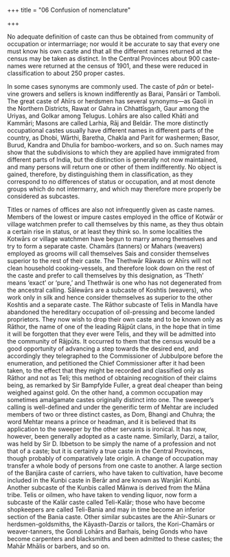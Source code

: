 +++
title = "06 Confusion of nomenclature"

+++

No adequate definition of caste can thus be obtained from community of occupation or intermarriage; nor would it be accurate to say that every one must know his own caste and that all the different names returned at the census may be taken as distinct. In the Central Provinces about 900 caste-names were returned at the census of 1901, and these were reduced in classification to about 250 proper castes. 

In some cases synonyms are commonly used. The caste of *pān* or betel-vine growers and sellers is known indifferently as Barai, Pansāri or Tamboli. The great caste of Ahīrs or herdsmen has several synonyms—as Gaoli in the Northern Districts, Rawat or Gahra in Chhattīsgarh, Gaur among the Uriyas, and Golkar among Telugus. Lohārs are also called Khāti and Kammāri; Masons are called Larhia, Rāj and Beldār. The more distinctly occupational castes usually have different names in different parts of the country, as Dhobi, Wārthi, Baretha, Chakla and Parit for washermen; Basor, Burud, Kandra and Dhulia for bamboo-workers, and so on. Such names may show that the subdivisions to which they are applied have immigrated from different parts of India, but the distinction is generally not now maintained, and many persons will return one or other of them indifferently. No object is gained, therefore, by distinguishing them in classification, as they correspond to no differences of status or occupation, and at most denote groups which do not intermarry, and which may therefore more properly be considered as subcastes. 

Titles or names of offices are also not infrequently given as caste names. Members of the lowest or impure castes employed in the office of Kotwār or village watchmen prefer to call themselves by this name, as they thus obtain a certain rise in status, or at least they think so. In some localities the Kotwārs or village watchmen have begun to marry among themselves and try to form a separate caste. Chamārs \(tanners\) or Mahars \(weavers\) employed as grooms will call themselves Sais and consider themselves superior to the rest of their caste. The Thethwār Rāwats or Ahīrs will not clean household cooking-vessels, and therefore look down on the rest of the caste and prefer to call themselves by this designation, as ‘Theth’ means ‘exact’ or ‘pure,’ and Thethwār is one who has not degenerated from the ancestral calling. Sālewārs are a subcaste of Koshtis \(weavers\), who work only in silk and hence consider themselves as superior to the other Koshtis and a separate caste. The Rāthor subcaste of Telis in Mandla have abandoned the hereditary occupation of oil-pressing and become landed proprietors. They now wish to drop their own caste and to be known only as Rāthor, the name of one of the leading Rājpūt clans, in the hope that in time it will be forgotten that they ever were Telis, and they will be admitted into the community of Rājpūts. It occurred to them that the census would be a good opportunity of advancing a step towards the desired end, and accordingly they telegraphed to the Commissioner of Jubbulpore before the enumeration, and petitioned the Chief Commissioner after it had been taken, to the effect that they might be recorded and classified only as Rāthor and not as Teli; this method of obtaining recognition of their claims being, as remarked by Sir Bampfylde Fuller, a great deal cheaper than being weighed against gold. On the other hand, a common occupation may sometimes amalgamate castes originally distinct into one. The sweeper’s calling is well-defined and under the generific term of Mehtar are included members of two or three distinct castes, as Dom, Bhangi and Chuhra; the word Mehtar means a prince or headman, and it is believed that its application to the sweeper by the other servants is ironical. It has now, however, been generally adopted as a caste name. Similarly, Darzi, a tailor, was held by Sir D. Ibbetson to be simply the name of a profession and not that of a caste; but it is certainly a true caste in the Central Provinces, though probably of comparatively late origin. A change of occupation may transfer a whole body of persons from one caste to another. A large section of the Banjāra caste of carriers, who have taken to cultivation, have become included in the Kunbi caste in Berār and are known as Wanjāri Kunbi. Another subcaste of the Kunbis called Mānwa is derived from the Māna tribe. Telis or oilmen, who have taken to vending liquor, now form a subcaste of the Kalār caste called Teli-Kalār; those who have become shopkeepers are called Teli-Bania and may in time become an inferior section of the Bania caste. Other similar subcastes are the Ahīr-Sunars or herdsmen-goldsmiths, the Kāyasth-Darzis or tailors, the Kori-Chamārs or weaver-tanners, the Gondi Lohārs and Barhais, being Gonds who have become carpenters and blacksmiths and been admitted to these castes; the Mahār Mhālis or barbers, and so on. 


